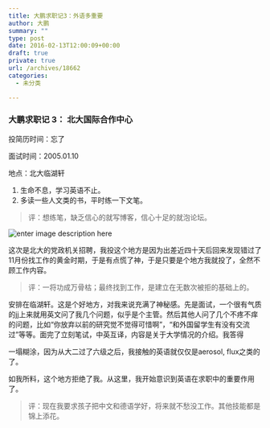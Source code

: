 ```yaml
---
title: 大鹏求职记3：外语多重要
author: 大鹏
summary: ""
type: post
date: 2016-02-13T12:00:09+00:00
draft: true
private: true
url: /archives/18662
categories:
  - 未分类

---
```

### 大鹏求职记 3： 北大国际合作中心

投简历时间：忘了
  
面试时间：2005.01.10
  
地点：北大临湖轩

  1. 生命不息，学习英语不止。
  2. 多读一些人文类的书，平时练一下文笔。

> 评：想练笔，缺乏信心的就写博客，信心十足的就泡论坛。

![enter image description here][1]

这次是北大的党政机关招聘，我投这个地方是因为出差近四十天后回来发现错过了11月份找工作的黄金时期，于是有点慌了神，于是只要是个地方我就投了，全然不顾工作内容。

> 评：一将功成万骨枯；最终找到工作，是建立在无数次被拒的基础上的。

安排在临湖轩。这是个好地方，对我来说充满了神秘感。先是面试，一个很有气质的jj上来就用英文问了我几个问题，似乎是个主管。然后其他人问了几个不疼不痒的问题，比如“你放弃以前的研究觉不觉得可惜啊”，“和外国留学生有没有交流过”等等。面完了立刻笔试，中英互译，内容是关于大学情况的介绍。我答得
  
一塌糊涂，因为从大二过了六级之后，我接触的英语就仅仅是aerosol, flux之类的了。

如我所料，这个地方拒绝了我。从这里，我开始意识到英语在求职中的重要作用了。

> 评：现在我要求孩子把中文和德语学好，将来就不愁没工作。其他技能都是锦上添花。

 [1]: http://img1.qunarzz.com/travel/d8/201404/21/908dc3573af9c060ddb12cfb.jpg_r_720x480x95_1a8b6631.jpg
